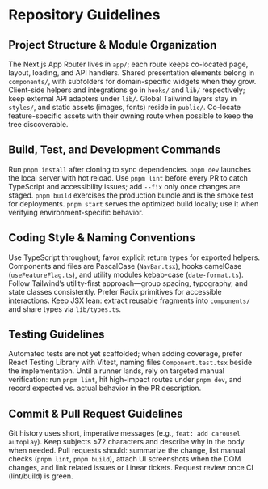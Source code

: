 # Repository Guidelines

## Project Structure & Module Organization
The Next.js App Router lives in `app/`; each route keeps co-located page, layout, loading, and API handlers. Shared presentation elements belong in `components/`, with subfolders for domain-specific widgets when they grow. Client-side helpers and integrations go in `hooks/` and `lib/` respectively; keep external API adapters under `lib/`. Global Tailwind layers stay in `styles/`, and static assets (images, fonts) reside in `public/`. Co-locate feature-specific assets with their owning route when possible to keep the tree discoverable.

## Build, Test, and Development Commands
Run `pnpm install` after cloning to sync dependencies. `pnpm dev` launches the local server with hot reload. Use `pnpm lint` before every PR to catch TypeScript and accessibility issues; add `--fix` only once changes are staged. `pnpm build` exercises the production bundle and is the smoke test for deployments. `pnpm start` serves the optimized build locally; use it when verifying environment-specific behavior.

## Coding Style & Naming Conventions
Use TypeScript throughout; favor explicit return types for exported helpers. Components and files are PascalCase (`NavBar.tsx`), hooks camelCase (`useFeatureFlag.ts`), and utility modules kebab-case (`date-format.ts`). Follow Tailwind’s utility-first approach—group spacing, typography, and state classes consistently. Prefer Radix primitives for accessible interactions. Keep JSX lean: extract reusable fragments into `components/` and share types via `lib/types.ts`.

## Testing Guidelines
Automated tests are not yet scaffolded; when adding coverage, prefer React Testing Library with Vitest, naming files `Component.test.tsx` beside the implementation. Until a runner lands, rely on targeted manual verification: run `pnpm lint`, hit high-impact routes under `pnpm dev`, and record expected vs. actual behavior in the PR description.

## Commit & Pull Request Guidelines
Git history uses short, imperative messages (e.g., `feat: add carousel autoplay`). Keep subjects ≤72 characters and describe why in the body when needed. Pull requests should: summarize the change, list manual checks (`pnpm lint`, `pnpm build`), attach UI screenshots when the DOM changes, and link related issues or Linear tickets. Request review once CI (lint/build) is green.

